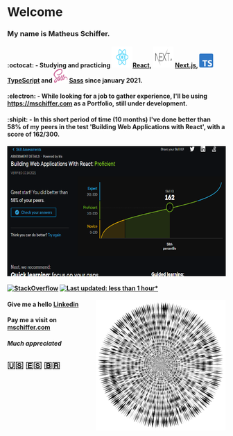 # Welcome

### My name is **Matheus Schiffer**.

#### :octocat: - Studying and practicing **<img src="React.svg" width="48px" height="48px"/>[React](https://www.reactjs.org), <img src="next.svg" width="48px" height="48px" /> [Next.js](https://nextjs.org/), <img src="Typescript.svg" width="32px" height="32px" /> [TypeScript](https://www.typescriptlang.org/) and <img src="SassLogo.svg" width="32px" height="32px" /> [Sass](https://sass-lang.com/)** since january 2021.

#### :electron: - While looking for a job to gather experience, I'll be using https://mschiffer.com as a Portfolio, still under development.

#### :shipit: - In this short period of time (10 months) I've done better than 58% of my peers in the test 'Building Web Applications with React', with a score of 162/300.

<img src="reactAssessment2.PNG" width="600" height="300" align="center" />

#### [![StackOverflow](https://img.shields.io/badge/StackOverflow-1-F27F33?logo=stackoverflow)](https://stackoverflow.com/users/11280354/psychobellic) [![Last updated: less than 1 hour*](https://img.shields.io/badge/last%20updated-less%20than%201%20hour*-green)](https://github.com/Psychobellic/actions)

<img src="Abstract-Vortex.svg" align="right" width="300px" height="300px" />

#### Give me a hello [Linkedin](https://www.linkedin.com/in/matheus-schiffer-rossetto-4467b438/)

#### Pay me a visit on [mschiffer.com]("https://www.mschiffer.com")

##### Much appreciated

## :us: :es: :brazil:
